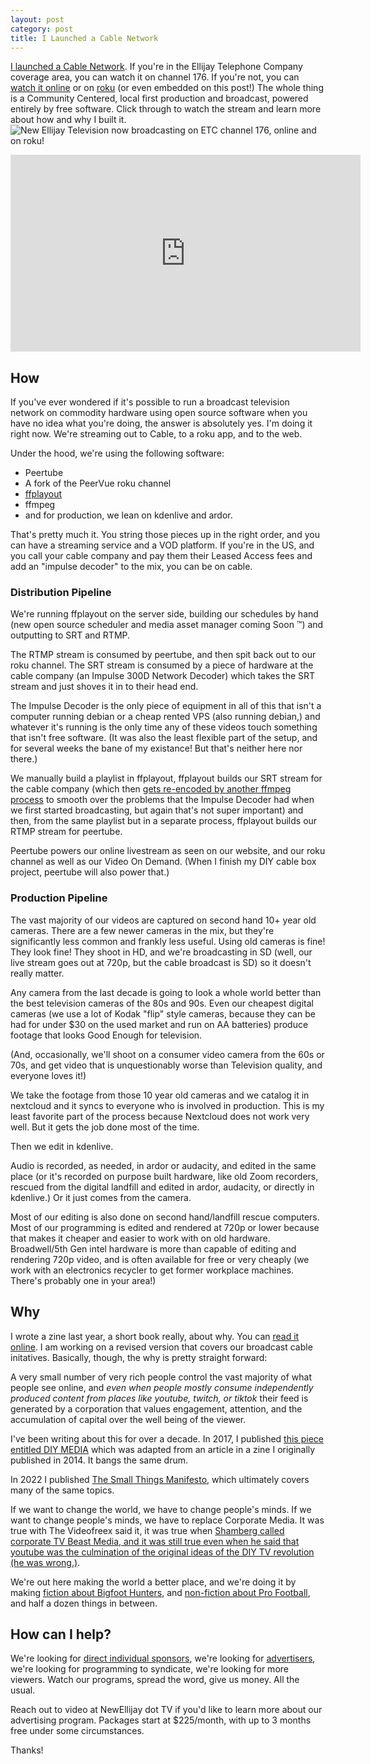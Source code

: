 ```yaml
---
layout: post
category: post
title: I Launched a Cable Network
---
```

[I launched a Cable Network](https://newellijay.tv/2024/10/26/new-ellijay-television-now-on-cable/). If you're in the Ellijay Telephone Company coverage area, you can watch it on channel 176. If you're not, you can [watch it online](https://vod.newellijay.tv/w/hPrMTPpUuP8ZLoaqHTkLmd) or on [roku](https://channelstore.roku.com/details/923c7927ca06324871b965f166805a5b/new-ellijay-tv) (or even embedded on this post!) The whole thing is a Community Centered, local first production and broadcast, powered entirely by free software. Click through to watch the stream and learn more about how and why I built it. ![New Ellijay Television now broadcasting on ETC channel 176, online and on roku!]({{site.baseurl}}/images/Untitled-design57.png)


<iframe title="ON AIR" width="560" height="315" src="https://vod.newellijay.tv/videos/embed/883211f7-723a-4ecd-b2fd-7a4ad1e3d70c" frameborder="0" allowfullscreen="" sandbox="allow-same-origin allow-scripts allow-popups allow-forms"></iframe>


## How 

If you've ever wondered if it's possible to run a broadcast television network on commodity hardware using open source software when you have no idea what you're doing, the answer is absolutely yes. I'm doing it right now. We're streaming out to Cable, to a roku app, and to the web. 

Under the hood, we're using the following software: 

- Peertube
- A fork of the PeerVue roku channel 
- [ffplayout](https://ffplayout.github.io/) 
- ffmpeg 
- and for production, we lean on kdenlive and ardor. 

That's pretty much it. You string those pieces up in the right order, and you can have a streaming service and a VOD platform. If you're in the US, and you call your cable company and pay them their Leased Access fees and add an "impulse decoder" to the mix, you can be on cable. 

### Distribution Pipeline

We're running ffplayout on the server side, building our schedules by hand (new open source scheduler and media asset manager coming Soon ™️) and outputting to SRT and RTMP. 

The RTMP stream is consumed by peertube, and then spit back out to our roku channel. The SRT stream is consumed by a piece of hardware at the cable company (an Impulse 300D Network Decoder) which takes the SRT stream and just shoves it in to their head end. 

The Impulse Decoder is the only piece of equipment in all of this that isn't a computer running debian or a cheap rented VPS (also running debian,) and whatever it's running is the only time any of these videos touch something that isn't free software. (It was also the least flexible part of the setup, and for several weeks the bane of my existance! But that's neither here nor there.)

We manually build a playlist in ffplayout, ffplayout builds our SRT stream for the cable company (which then [gets re-encoded by another ffmpeg process](https://retro.social/@ajroach42/113278866789695300) to smooth over the problems that the Impulse Decoder had when we first started broadcasting, but again that's not super important) and then, from the same playlist but in a separate process, ffplayout builds our RTMP stream for peertube. 

Peertube powers our online livestream as seen on our website, and our roku channel as well as our Video On Demand. (When I finish my DIY cable box project, peertube will also power that.)

### Production Pipeline 

The vast majority of our videos are captured on second hand 10+ year old cameras. There are a few newer cameras in the mix, but they're significantly less common and frankly less useful. Using old cameras is fine! They look fine! They shoot in HD, and we're broadcasting in SD (well, our live stream goes out at 720p, but the cable broadcast is SD) so it doesn't really matter. 

Any camera from the last decade is going to look a whole world better than the best television cameras of the 80s and 90s. Even our cheapest digital cameras (we use a lot of Kodak "flip" style cameras, because they can be had for under $30 on the used market and run on AA batteries) produce footage that looks Good Enough for television. 

(And, occasionally, we'll shoot on a consumer video camera from the 60s or 70s, and get video that is unquestionably worse than Television quality, and everyone loves it!) 

We take the footage from those 10 year old cameras and we catalog it in nextcloud and it syncs to everyone who is involved in production. This is my least favorite part of the process because Nextcloud does not work very well. But it gets the job done most of the time. 

Then we edit in kdenlive. 

Audio is recorded, as needed, in ardor or audacity, and edited in the same place (or it's recorded on purpose built hardware, like old Zoom recorders, rescued from the digital landfill and edited in ardor, audacity, or directly in kdenlive.) Or it just comes from the camera. 

Most of our editing is also done on second hand/landfill rescue computers. Most of our programming is edited and rendered at 720p or lower because that makes it cheaper and easier to work with on old hardware. Broadwell/5th Gen intel hardware is more than capable of editing and rendering 720p video, and is often available for free or very cheaply (we work with an electronics recycler to get former workplace machines. There's probably one in your area!) 

## Why 

I wrote a zine last year, a short book really, about why. You can [read it online](https://communitymedia.network/). I am working on a revised version that covers our broadcast cable initatives. Basically, though, the why is pretty straight forward: 

A very small number of very rich people control the vast majority of what people see online, and *even when people mostly consume independently produced content from places like youtube, twitch, or tiktok* their feed is generated by a corporation that values engagement, attention, and the accumulation of capital over the well being of the viewer. 

I've been writing about this for over a decade. In 2017, I published [this piece entitled DIY MEDIA](https://ajroach42.com/diy-media/) which was adapted from an article in a zine I originally published in 2014. It bangs the same drum. 

In 2022 I published [The Small Things Manifesto](https://ajroach42.com/the-small-things-manifesto/), which ultimately covers many of the same topics. 

If we want to change the world, we have to change people's minds. If we want to change people's minds, we have to replace Corporate Media. It was true with The Videofreex said it, it was true when [Shamberg called corporate TV Beast Media, and it was still true even when he said that youtube was the culmination of the original ideas of the DIY TV revolution (he was wrong.)](https://sites.evergreen.edu/mediaworks1516/wp-content/uploads/sites/121/2016/01/Merrin_2012.pdf). 

We're out here making the world a better place, and we're doing it by making [fiction about Bigfoot Hunters](https://vod.newellijay.tv/w/3h6m3uZSkBjrHYVLMA3m1o?start=0s), and [non-fiction about Pro Football](https://vod.newellijay.tv/w/cia4J3tkqgvhZrdpNL3Cps), and half a dozen things in between. 

## How can I help? 

We're looking for [direct individual sponsors](https://newellijay.tv/sponsor-us/), we're looking for [advertisers](https://newellijay.tv/advertise-with-us/), we're looking for programming to syndicate, we're looking for more viewers. Watch our programs, spread the word, give us money. All the usual. 

Reach out to video at NewEllijay dot TV if you'd like to learn more about our advertising program. Packages start at $225/month, with up to 3 months free under some circumstances. 

Thanks! 
